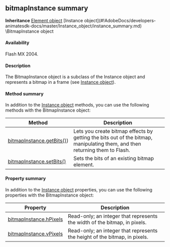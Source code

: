 ## bitmapInstance summary

**Inheritance** [Element object](#!AdobeDocs/developers-animatesdk-docs/master/Element_object/element_summary.md) \[Instance object](#!AdobeDocs/developers-animatesdk-docs/master/Instance_object/instance_summary.md) \BitmapInstance object

#### Availability

Flash MX 2004.

#### Description

The BitmapInstance object is a subclass of the Instance object and represents a bitmap in a frame (see [Instance object](#!AdobeDocs/developers-animatesdk-docs/master/Instance_object/instance_summary.md)).

#### Method summary

In addition to the [Instance object](#!AdobeDocs/developers-animatesdk-docs/master/Instance_object/instance_summary.md) methods, you can use the following methods with the BitmapInstance object:

| **Method**                                            | **Description**                                                                                                            |
|-------------------------------------------------------|----------------------------------------------------------------------------------------------------------------------------|
| [bitmapInstance.getBits()](#!AdobeDocs/developers-animatesdk-docs/master/BitmapInstance_object/bitmapInstance.md)) | Lets you create bitmap effects by getting the bits out of the bitmap, manipulating them, and then returning them to Flash. |
| [bitmapInstance.setBits()](#!AdobeDocs/developers-animatesdk-docs/master/BitmapInstance_object/bitmapInstanc2.md)              | Sets the bits of an existing bitmap element.                                                                               |

#### Property summary

In addition to the [Instance object](#!AdobeDocs/developers-animatesdk-docs/master/Instance_object/instance_summary.md) properties, you can use the following properties with the BitmapInstance object:

| **Property**                           | **Description**                                                            |
|----------------------------------------|----------------------------------------------------------------------------|
| [bitmapInstance.hPixels](#!AdobeDocs/developers-animatesdk-docs/master/BitmapInstance_object/bitmapInstanc1.md) | Read-only; an integer that represents the width of the bitmap, in pixels.  |
| [bitmapInstance.vPixels](#!AdobeDocs/developers-animatesdk-docs/master/BitmapInstance_object/bitmapInstanc3.md) | Read-only; an integer that represents the height of the bitmap, in pixels. |

<span id="bitmapInstance.getBits()" class="anchor"></span>

